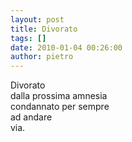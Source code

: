 ```yaml
---
layout: post
title: Divorato
tags: []
date: 2010-01-04 00:26:00
author: pietro
---
```

Divorato<br/>dalla prossima amnesia<br/>condannato per sempre<br/>ad andare<br/>via.
